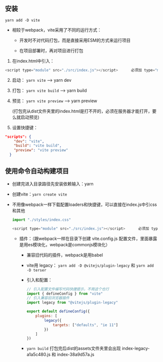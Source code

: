 ## 安装 
`yarn add -D vite`
- 相较于webpack，vite采用了不同的运行方式：
  - 开发时不对代码打包，而是直接采用ESM的方式来运行项目

  - 在项目部署时，再对项目进行打包

1. 在index.html中引入：

  ```js
  <script type="module" src="./src/index.js"></script>		必须加 type="module"
  ```

2. 启动： `yarn vite`		-->      yarn dev

3. 打包： `yarn vite build`        -->      yarn build

4. 预览： `yarn vite preview`     -->      yarn preview

   (打包完从dist文件夹里的index.html是打不开的，必须在服务器才能打开，要么就启动预览) 

5. 设置快捷键：

  ```json
  "scripts": {
      "dev": "vite",
      "build": "vite build",
      "preview": "vite preview"
    }
  ```



## 使用命令自动构建项目
- 创建完进入目录路径先安装依赖输入：yarn
- 创建vite：`yarn create vite`

- 不用像webpack一样下载配置loaders和快捷键，可以直接在index.js中引css和其他

  ```js
  import "./styles/index.css"
  ```

  ```js
  <script type="module" src="./src/index.js"></script>		必须加 type="module"
  ```



  - 插件：（跟webpack一样在目录下创建 vite.config.js 配置文件，里面暴露是用es模块化，webpack是commonjs模块化）

    - 兼容旧代码的插件，webpack是用babel

    - vite用 legacy： `yarn add -D @vitejs/plugin-legacy` 和 `yarn add -D terser`

    - 引入和配置：

      ```js
      // 引入配置文件编写代码快捷提示，不用这个也行
      import { defineConfig } from "vite"
      // 引入兼容旧浏览器插件
      import legacy from "@vitejs/plugin-legacy"
      
      export default defineConfig({
          plugins: [
              legacy({
                  targets: ["defaults", "ie 11"]
              })
          ]
      })
      ```

    - `yarn build` 打包完后dist的assets文件夹里会出现 index-legacy-a1a5c480.js 和 index-38a9d57a.js